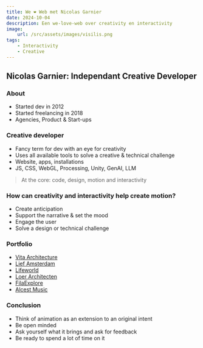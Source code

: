 ```yaml
---
title: We ❤️ Web met Nicolas Garnier
date: 2024-10-04
description: Een we-love-web over creativity en interactivity
image:
    url: /src/assets/images/visilis.png
tags:
    - Interactivity
    - Creative
---
```


## Nicolas Garnier: Independant Creative Developer

### About

- Started dev in 2012
- Started freelancing in 2018
- Agencies, Product & Start-ups

### Creative developer

- Fancy term for dev with an eye for creativity
- Uses all available tools to solve a creative & technical challenge
- Website, apps, installations
- JS, CSS, WebGL, Processing, Unity, GenAI, LLM

> At the core: code, design, motion and interactivity

### How can creativity and interactivity help create motion?

- Create anticipation
- Support the narrative & set the mood
- Engage the user
- Solve a design or technical challenge

### Portfolio

- [Vita Architecture](https://vitaarchitecture.com/)
- [Lief Amsterdam](https://liefamsterdam.nl/)
- [Lifeworld](https://lifeworld.wetransfer.com/)
- [Loer Architecten](https://loerarchitecten.com/)
- [FilaExplore](https://filaexplore.com/)
- [Alcest Music](https://alcestmusic.com/)

### Conclusion

- Think of animation as an extension to an original intent
- Be open minded
- Ask yourself what it brings and ask for feedback
- Be ready to spend a lot of time on it

